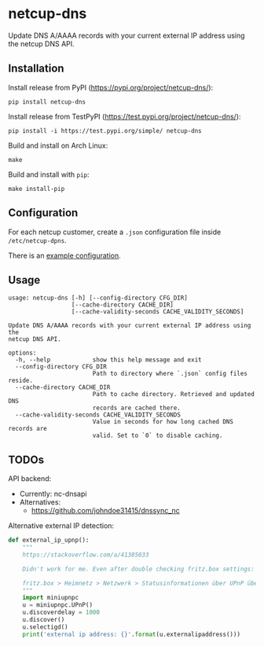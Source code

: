 # netcup-dns

Update DNS A/AAAA records with your current external IP address using the netcup DNS API.

## Installation

Install release from PyPI (https://pypi.org/project/netcup-dns/):

```shell
pip install netcup-dns
```

Install release from TestPyPI (https://test.pypi.org/project/netcup-dns/):

```shell
pip install -i https://test.pypi.org/simple/ netcup-dns
```

Build and install on Arch Linux:

```shell
make
```

Build and install with `pip`:

```shell
make install-pip
```

## Configuration

For each netcup customer, create a `.json` configuration file inside `/etc/netcup-dpns`.

There is an [example configuration](cfg/example.json).

## Usage

```
usage: netcup-dns [-h] [--config-directory CFG_DIR]
                  [--cache-directory CACHE_DIR]
                  [--cache-validity-seconds CACHE_VALIDITY_SECONDS]

Update DNS A/AAAA records with your current external IP address using the
netcup DNS API.

options:
  -h, --help            show this help message and exit
  --config-directory CFG_DIR
                        Path to directory where `.json` config files reside.
  --cache-directory CACHE_DIR
                        Path to cache directory. Retrieved and updated DNS
                        records are cached there.
  --cache-validity-seconds CACHE_VALIDITY_SECONDS
                        Value in seconds for how long cached DNS records are
                        valid. Set to `0` to disable caching.
```

## TODOs

API backend:

- Currently: nc-dnsapi
- Alternatives:
  - https://github.com/johndoe31415/dnssync_nc

Alternative external IP detection:

```python
def external_ip_upnp():
    """
    https://stackoverflow.com/a/41385033

    Didn't work for me. Even after double checking fritz.box settings:

    fritz.box > Heimnetz > Netzwerk > Statusinformationen über UPnP übertragen
    """
    import miniupnpc
    u = miniupnpc.UPnP()
    u.discoverdelay = 1000
    u.discover()
    u.selectigd()
    print('external ip address: {}'.format(u.externalipaddress()))
```
